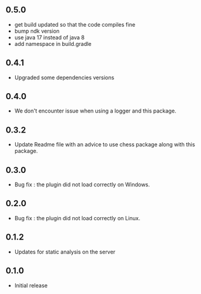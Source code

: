 ## 0.5.0

- get build updated so that the code compiles fine
- bump ndk version
- use java 17 instead of java 8
- add namespace in build.gradle

## 0.4.1

- Upgraded some dependencies versions

## 0.4.0

- We don't encounter issue when using a logger and this package.

## 0.3.2

- Update Readme file with an advice to use chess package along with this package.

## 0.3.0

- Bug fix : the plugin did not load correctly on Windows.

## 0.2.0

- Bug fix : the plugin did not load correctly on Linux.

## 0.1.2

- Updates for static analysis on the server

## 0.1.0

- Initial release
